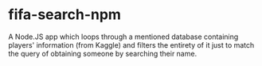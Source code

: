# fifa-search-npm
A Node.JS app which loops through a mentioned database containing players' information (from Kaggle) and filters the entirety of it just to match the query of obtaining someone by searching their name.
